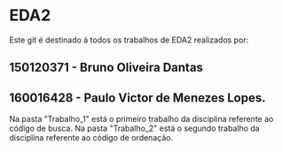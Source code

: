 # EDA2

Este git é destinado à todos os trabalhos de EDA2 realizados por:

##	150120371 - Bruno Oliveira Dantas
##	160016428 - Paulo Victor de Menezes Lopes.

Na pasta "Trabalho_1" está o primeiro trabalho da disciplina referente ao código de busca.
Na pasta "Trabalho_2" está o segundo trabalho da disciplina referente ao código de ordenação.

